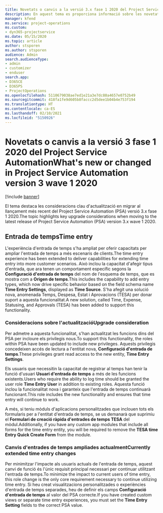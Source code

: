```yaml
---
title: Novetats o canvis a la versió 3.x fase 1 2020 del Project Service Automation
description: En aquest tema es proporciona informació sobre les novetats i els canvis a la versió 3 fase 1 2020 del Project Service Automation.
manager: kfend
ms.service: project-operations
ms.custom:
- dyn365-projectservice
ms.date: 05/15/2020
ms.topic: article
author: stsporen
ms.author: stsporen
audience: Admin
search.audienceType:
- admin
- customizer
- enduser
search.app:
- D365CE
- D365PS
- ProjectOperations
ms.openlocfilehash: 5110679038ae7ed1e21a3e7dc80a4657e0752b49
ms.sourcegitcommit: 418fa1fe9d605b8faccc2d5dee1b04b4e753f194
ms.translationtype: HT
ms.contentlocale: ca-ES
ms.lasthandoff: 02/10/2021
ms.locfileid: "5150926"
---
```

# <a name="whats-new-or-changed-in-project-service-automation-version-3-wave-1-2020"></a><span data-ttu-id="53e09-103">Novetats o canvis a la versió 3 fase 1 2020 del Project Service Automation</span><span class="sxs-lookup"><span data-stu-id="53e09-103">What's new or changed in Project Service Automation version 3 wave 1 2020</span></span>

[!include [banner](../includes/psa-now-project-operations.md)]

<span data-ttu-id="53e09-104">El tema destaca les consideracions clau d'actualització en migrar al llançament més recent del Project Service Automation (PSA) versió 3.x fase 1 2020.</span><span class="sxs-lookup"><span data-stu-id="53e09-104">The topic highlights key upgrade considerations when moving to the latest release of Project Service Automation (PSA) version 3.x wave 1 2020.</span></span>

## <a name="time-entry"></a><span data-ttu-id="53e09-105">Entrada de temps</span><span class="sxs-lookup"><span data-stu-id="53e09-105">Time entry</span></span>
<span data-ttu-id="53e09-106">L'experiència d'entrada de temps s'ha ampliat per oferir capacitats per ampliar l'entrada de temps a més escenaris de clients.</span><span class="sxs-lookup"><span data-stu-id="53e09-106">The time entry experience has been extended to deliver capabilities for extending time entry into more customer scenarios.</span></span> <span data-ttu-id="53e09-107">Això inclou la capacitat d'afegir tipus d'entrada, que ara tenen un comportament específic segons la **Configuració d'entrada de temps** del nom de l'esquema de temps, que es mostra com a **Origen de temps**.</span><span class="sxs-lookup"><span data-stu-id="53e09-107">This includes the capability to add entry types, which now drive specific behavior based on the field schema name **Time Entry Settings**, displayed as **Time Source**.</span></span> <span data-ttu-id="53e09-108">S'ha afegit una solució nova, anomenada Temps, Despesa, Estat i Aprovacions (TESA) per donar suport a aquesta funcionalitat.</span><span class="sxs-lookup"><span data-stu-id="53e09-108">A new solution, called Time, Expense, Statusing, and Approvals (TESA) has been added to support this functionality.</span></span>

### <a name="upgrade-consideration"></a><span data-ttu-id="53e09-109">Consideracions sobre l'actualització</span><span class="sxs-lookup"><span data-stu-id="53e09-109">Upgrade consideration</span></span>
<span data-ttu-id="53e09-110">Per admetre a aquesta funcionalitat, s'han actualitzat les funcions dins del PSA per incloure els privilegis nous.</span><span class="sxs-lookup"><span data-stu-id="53e09-110">To support this functionality, the roles within PSA have been updated to include new privileges.</span></span> <span data-ttu-id="53e09-111">Aquests privilegis concedeixen accés de lectura a l'entitat nova, **Configuració d'entrada de temps**.</span><span class="sxs-lookup"><span data-stu-id="53e09-111">These privileges grant read access to the new entity, **Time Entry Settings**.</span></span>

<span data-ttu-id="53e09-112">Els usuaris que necessitin la capacitat de registrar al temps han tenir la funció d'usuari **Usuari d'entrada de temps** a més de les funcions existents.</span><span class="sxs-lookup"><span data-stu-id="53e09-112">Users who require the ability to log time should be granted the user role **Time Entry User** in addition to existing roles.</span></span> <span data-ttu-id="53e09-113">Aquesta funció inclou la funcionalitat nova i garanteix que l'entrada de temps continuarà funcionant.</span><span class="sxs-lookup"><span data-stu-id="53e09-113">This role includes the new functionality and ensures that time entry will continue to work.</span></span>

<span data-ttu-id="53e09-114">A més, si teniu mòduls d'aplicacions personalitzades que inclouen tots els formularis per a l'entitat d'entrada de temps, se us demanarà que suprimiu el **Formulari de creació ràpida d'entrades de temps TESA** del mòdul.</span><span class="sxs-lookup"><span data-stu-id="53e09-114">Additionally, if you have any custom app modules that include all forms for the time entry entity, you will be required to remove the **TESA time Entry Quick Create Form** from the module.</span></span>

### <a name="currently-extended-time-entry-changes"></a><span data-ttu-id="53e09-115">Canvis d'entrades de temps ampliades actualment</span><span class="sxs-lookup"><span data-stu-id="53e09-115">Currently extended time entry changes</span></span>
<span data-ttu-id="53e09-116">Per minimitzar l'impacte als usuaris actuals de l'entrada de temps, aquest canvi de funció és l'únic requisit principal necessari per continuar utilitzant l'entrada de temps.</span><span class="sxs-lookup"><span data-stu-id="53e09-116">To minimize the impact to current users of time entry, this role change is the only core requirement necessary to continue utilizing time entry.</span></span> <span data-ttu-id="53e09-117">Si heu creat visualitzacions personalitzades o experiències d'entrada de temps separades, heu de definir els camps **Configuració d'entrada de temps** al valor del PSA correcte.</span><span class="sxs-lookup"><span data-stu-id="53e09-117">If you have created custom views or separate time entry experiences, you must set the **Time Entry Setting** fields to the correct PSA value.</span></span>
